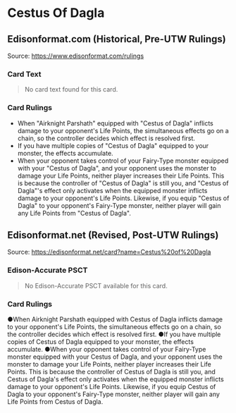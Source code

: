 # Cestus Of Dagla

## Edisonformat.com (Historical, Pre-UTW Rulings)

Source: https://www.edisonformat.com/rulings

### Card Text

> No card text found for this card.

### Card Rulings

*   When "Airknight Parshath" equipped with "Cestus of Dagla" inflicts damage to your opponent's Life Points, the simultaneous effects go on a chain, so the controller decides which effect is resolved first.
*   If you have multiple copies of "Cestus of Dagla" equipped to your monster, the effects accumulate.
*   When your opponent takes control of your Fairy-Type monster equipped with your "Cestus of Dagla", and your opponent uses the monster to damage your Life Points, neither player increases their Life Points. This is because the controller of "Cestus of Dagla" is still you, and "Cestus of Dagla"'s effect only activates when the equipped monster inflicts damage to your opponent's Life Points. Likewise, if you equip "Cestus of Dagla" to your opponent's Fairy-Type monster, neither player will gain any Life Points from "Cestus of Dagla".

## Edisonformat.net (Revised, Post-UTW Rulings)

Source: https://edisonformat.net/card?name=Cestus%20of%20Dagla

### Edison-Accurate PSCT

> No Edison-Accurate PSCT available for this card.

### Card Rulings

●When Airknight Parshath equipped with Cestus of Dagla inflicts damage to your opponent's Life Points, the simultaneous effects go on a chain, so the controller decides which effect is resolved first.
●If you have multiple copies of Cestus of Dagla equipped to your monster, the effects accumulate.
●When your opponent takes control of your Fairy-Type monster equipped with your Cestus of Dagla, and your opponent uses the monster to damage your Life Points, neither player increases their Life Points. This is because the controller of Cestus of Dagla is still you, and Cestus of Dagla's effect only activates when the equipped monster inflicts damage to your opponent's Life Points. Likewise, if you equip Cestus of Dagla to your opponent's Fairy-Type monster, neither player will gain any Life Points from Cestus of Dagla.
            